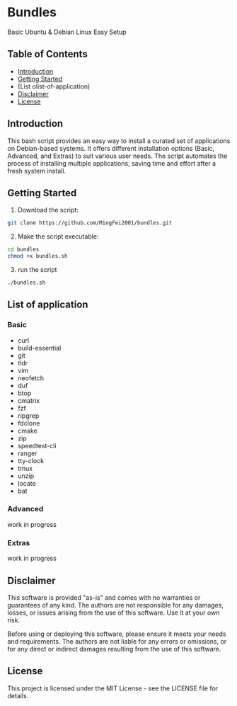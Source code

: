 # Bundles
Basic Ubuntu &amp; Debian Linux Easy Setup

## Table of Contents
- [Introduction](#introduction)
- [Getting Started](#getting-started)
- [List olist-of-application)
- [Disclaimer](#disclaimer)
- [License](#license)

## Introduction

This bash script provides an easy way to install a curated set of applications on Debian-based systems. It offers different installation options (Basic, Advanced, and Extras) to suit various user needs. The script automates the process of installing multiple applications, saving time and effort after a fresh system install.

## Getting Started

1. Download the script:
```bash
git clone https://github.com/MingFei2001/bundles.git
```
2. Make the script executable:
```bash
cd bundles
chmod +x bundles.sh
```
3. run the script
```bash
./bundles.sh
```

## List of application

### Basic
- curl
- build-essential
- git
- tldr
- vim
- neofetch
- duf
- btop
- cmatrix
- fzf
- ripgrep
- fdclone
- cmake
- zip
- speedtest-cli
- ranger
- tty-clock
- tmux
- unzip
- locate
- bat

### Advanced
work in progress

### Extras
work in progress

## Disclaimer

This software is provided "as-is" and comes with no warranties or guarantees of any kind. The authors are not responsible for any damages, losses, or issues arising from the use of this software. Use it at your own risk. 

Before using or deploying this software, please ensure it meets your needs and requirements. The authors are not liable for any errors or omissions, or for any direct or indirect damages resulting from the use of this software.

## License

This project is licensed under the MIT License - see the LICENSE file for details.
